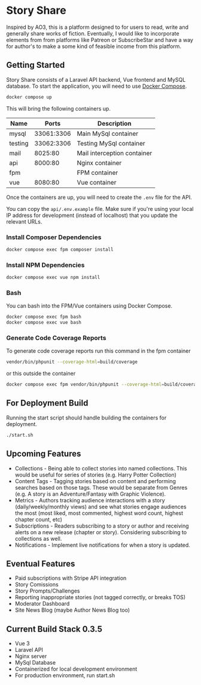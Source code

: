 # Story Share
Inspired by AO3, this is a platform designed to for users to read, write and generally share works of fiction. Eventually, I would like to incorporate elements from from platforms like Patreon or SubscribeStar and have a way for author's to make a some kind of feasible income from this platform.

## Getting Started
Story Share consists of a Laravel API backend, Vue frontend and MySQL database. To start the application, you will need to use [Docker Compose](https://docs.docker.com/compose/). 

```bash
docker compose up
```

This will bring the following containers up.

| Name              | Ports             | Description                                       |
|-------------------|-------------------|---------------------------------------------------|
| mysql             | 33061:3306        | Main MySql container                              |
| testing           | 33062:3306        | Testing MySql container                           |
| mail              | 8025:80           | Mail interception container                       |
| api               | 8000:80           | Nginx container                                   |
| fpm               |                   | FPM container                                     |
| vue               | 8080:80           | Vue container                                     |

Once the containers are up, you will need to create the `.env` file for the API.

You can copy the `api/.env.example` file. Make sure if you're using your local IP address for development (instead of localhost) that you update the relevant URLs.

### Install Composer Dependencies
```bash
docker compose exec fpm composer install
```

### Install NPM Dependencies
```bash
docker compose exec vue npm install
```

### Bash
You can bash into the FPM/Vue containers using Docker Compose.

```bash
docker compose exec fpm bash
docker compose exec vue bash
```

### Generate Code Coverage Reports
To generate code coverage reports run this command in the fpm container
```bash
vendor/bin/phpunit --coverage-html=build/coverage
```
or this outside the container
```bash
docker compose exec fpm vendor/bin/phpunit --coverage-html=build/coverage
```

## For Deployment Build
Running the start script should handle building the containers for deployment.

```bash
./start.sh
```

## Upcoming Features
- Collections - Being able to collect stories into named collections. This would be useful for series of stories (e.g. Harry Potter Collection)
- Content Tags - Tagging stories based on content and performing searches based on those tags. These would be separate from Genres (e.g. A story is an Adventure/Fantasy with Graphic Violence).
-  Metrics - Authors tracking audience interactions with a story (daily/weekly/monthly views) and see what stories engage audiences the most (most liked, most commented, highest word count, highest chapter count, etc)
- Subscriptions - Readers subscribing to a story or author and receiving alerts on a new release (chapter or story). Considering subscribing to collections as well.
- Notifications - Implement live notifications for when a story is updated.

## Eventual Features
- Paid subscriptions with Stripe API integration
- Story Comissions
- Story Prompts/Challenges
- Reporting inappropriate stories (not tagged correctly, or breaks TOS)
- Moderator Dashboard
- Site News Blog (maybe Author News Blog too)

## Current Build Stack 0.3.5
- Vue 3
- Laravel API
- Nginx server
- MySql Database
- Containerized for local development environment
- For production environment, run start.sh
